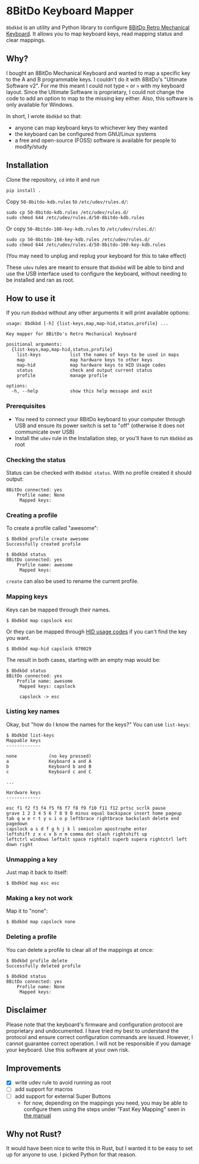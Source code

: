 8BitDo Keyboard Mapper
======================

`8bdkbd` is an utility and Python library to configure [8BitDo Retro Mechanical Keyboard][8bitdo-kbd-product-page]. It allows you to map keyboard keys, read mapping status and clear mappings.

[8bitdo-kbd-product-page]: https://www.8bitdo.com/retro-mechanical-keyboard/


Why?
----

I bought an 8BitDo Mechanical Keyboard and wanted to map a specific key to the A and B programmable keys. I couldn't do it with 8BitDo's "Ultimate Software v2". For me this meant I could not type `<` or `>` with my keyboard layout. Since the Ultimate Software is proprietary, I could not change the code to add an option to map to the missing key either. Also, this software is only available for Windows.

In short, I wrote `8bdkbd` so that:
- anyone can map keyboard keys to whichever key they wanted
- the keyboard can be configured from GNU/Linux systems
- a free and open-source (FOSS) software is available for people to modify/study


Installation
------------

Clone the repository, `cd` into it and run

    pip install .

Copy `50-8bitdo-kdb.rules` to `/etc/udev/rules.d/`:

    sudo cp 50-8bitdo-kdb.rules /etc/udev/rules.d/
    sudo chmod 644 /etc/udev/rules.d/50-8bitdo-kdb.rules

Or copy `50-8bitdo-108-key-kdb.rules` to `/etc/udev/rules.d/`:

    sudo cp 50-8bitdo-108-key-kdb.rules /etc/udev/rules.d/
    sudo chmod 644 /etc/udev/rules.d/50-8bitdo-108-key-kdb.rules

(You may need to unplug and replug your keyboard for this to take effect)

These `udev` rules are meant to ensure that `8bdkbd` will be able to bind and use the USB interface used to configure the keyboard, without needing to be installed and ran as root.

How to use it
-------------

If you run `8bdkbd` without any other arguments it will print available options:

    usage: 8bdkbd [-h] {list-keys,map,map-hid,status,profile} ...

    Key mapper for 8BitDo's Retro Mechanical Keyboard

    positional arguments:
      {list-keys,map,map-hid,status,profile}
        list-keys           list the names of keys to be used in maps
        map                 map hardware keys to other keys
        map-hid             map hardware keys to HID Usage codes
        status              check and output current status
        profile             manage profile

    options:
      -h, --help            show this help message and exit


### Prerequisites

- You need to connect your 8BitDo keyboard to your computer through USB and ensure its power switch is set to "off" (otherwise it does not communicate over USB)
- Install the `udev` rule in the Installation step, or you'll have to run `8bdkbd` as root


### Checking the status

Status can be checked with `8bdkbd status`. With no profile created it should output:

    8BitDo connected: yes
        Profile name: None
         Mapped keys:


### Creating a profile

To create a profile called "awesome":

    $ 8bdkbd profile create awesome
    Successfully created profile

    $ 8bdkbd status
    8BitDo connected: yes
        Profile name: awesome
         Mapped keys:

`create` can also be used to rename the current profile.


### Mapping keys

Keys can be mapped through their names.

    $ 8bdkbd map capslock esc

Or they can be mapped through [HID usage codes][hid-usage-codes] if you can't find the key you want.

    $ 8bdkbd map-hid capslock 070029

The result in both cases, starting with an empty map would be:

    $ 8bdkbd status
    8BitDo connected: yes
        Profile name: awesome
         Mapped keys: capslock

         capslock -> esc


### Listing key names

Okay, but "how do I know the names for the keys?" You can use `list-keys`:

    $ 8bdkbd list-keys
    Mappable keys
    -------------

    none            (no key pressed)
    a               Keyboard a and A
    b               Keyboard b and B
    c               Keyboard c and C

    ...

    Hardware keys
    -------------

    esc f1 f2 f3 f4 f5 f6 f7 f8 f9 f10 f11 f12 prtsc scrlk pause
    grave 1 2 3 4 5 6 7 8 9 0 minus equal backspace insert home pageup
    tab q w e r t y u i o p leftbrace rightbrace backslash delete end pagedown
    capslock a s d f g h j k l semicolon apostrophe enter
    leftshift z x c v b n m comma dot slash rightshift up
    leftctrl windows leftalt space rightalt superb supera rightctrl left down right


### Unmapping a key

Just map it back to itself:

    $ 8bdkbd map esc esc


### Making a key not work

Map it to "none":

    $ 8bdkbd map capslock none


### Deleting a profile

You can delete a profile to clear all of the mappings at once:

    $ 8bdkbd profile delete
    Successfully deleted profile

    $ 8bdkbd status
    8BitDo connected: yes
        Profile name: None
         Mapped keys:


[hid-usage-codes]: https://www.usb.org/sites/default/files/hut1_5.pdf


Disclaimer
----------

Please note that the keyboard's firmware and configuration protocol are proprietary and undocumented. I have tried my best to understand the protocol and ensure correct configuration commands are issued. However, I cannot guarantee correct operation. I will not be responsible if you damage your keyboard. Use this software at your own risk.


Improvements
------------

- [x] write udev rule to avoid running as root
- [ ] add support for macros
- [ ] add support for external Super Buttons
  - for now, depending on the mappings you need, you may be able to configure them using the steps under "Fast Key Mapping" seen in [the manual](https://download.8bitdo.com/Manual/PC-Peripherals/retro-mechanical-keyboard.pdf)


Why not Rust?
-------------

It would have been nice to write this in Rust, but I wanted it to be easy to set up for anyone to use. I picked Python for that reason.
